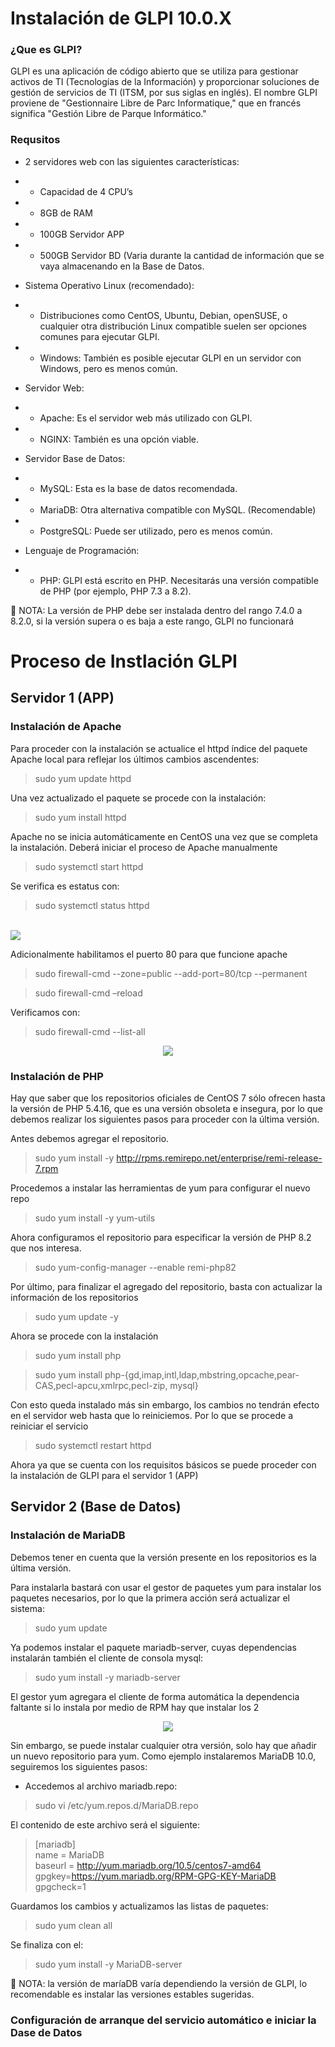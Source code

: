 # Instalación de GLPI 10.0.X
### ¿Que es GLPI?
GLPI es una aplicación de código abierto que se utiliza para gestionar activos de TI (Tecnologías de la Información) y proporcionar soluciones de gestión de servicios de TI (ITSM, por sus siglas en inglés). El nombre GLPI proviene de "Gestionnaire Libre de Parc Informatique," que en francés significa "Gestión Libre de Parque Informático."


### Requsitos
- 2 servidores web con las siguientes características:
- - Capacidad de 4 CPU’s
- - 8GB de RAM
- - 100GB Servidor APP
- - 500GB Servidor BD (Varia durante la cantidad de información que se vaya almacenando en la Base de Datos.

- Sistema Operativo Linux (recomendado): 
- - Distribuciones como CentOS, Ubuntu, Debian, openSUSE, o cualquier otra distribución Linux compatible suelen ser opciones comunes para ejecutar GLPI.
- - Windows: También es posible ejecutar GLPI en un servidor con Windows, pero es menos común.

- Servidor Web:
- - Apache: Es el servidor web más utilizado con GLPI.
- - NGINX: También es una opción viable.

- Servidor Base de Datos:
- - MySQL: Esta es la base de datos recomendada.
- - MariaDB: Otra alternativa compatible con MySQL. (Recomendable)
- - PostgreSQL: Puede ser utilizado, pero es menos común.

- Lenguaje de Programación:
- - PHP: GLPI está escrito en PHP. Necesitarás una versión compatible de PHP (por ejemplo, PHP 7.3 a 8.2).


🚨 NOTA: La versión de PHP debe ser instalada dentro del rango 7.4.0 a 8.2.0, si la versión supera o es baja a este rango, GLPI no funcionará

# Proceso de Instlación GLPI

## Servidor 1 (APP)
### Instalación de Apache
 Para proceder con la instalación se actualice el httpd índice del paquete Apache local para reflejar los últimos cambios ascendentes:

> sudo yum update httpd

Una vez actualizado el paquete se procede con la instalación:

> sudo yum install httpd

Apache no se inicia automáticamente en CentOS una vez que se completa la instalación. Deberá iniciar el proceso de Apache manualmente

> sudo systemctl start httpd

Se verifica es estatus con:

> sudo systemctl status httpd

<br>

<img src="img/1.PNG" width="">

Adicionalmente habilitamos el puerto 80 para que funcione apache

>sudo firewall-cmd --zone=public --add-port=80/tcp --permanent

>sudo firewall-cmd –reload

Verificamos con:

>sudo firewall-cmd --list-all

<div align="center">
<img src="img/2.PNG">
</div>

### Instalación de PHP

Hay que saber que los repositorios oficiales de CentOS 7 sólo ofrecen hasta la versión de PHP 5.4.16, que es una versión obsoleta e insegura, por lo que debemos realizar los siguientes pasos para proceder con la última versión.

Antes debemos agregar el repositorio.

> sudo yum install -y http://rpms.remirepo.net/enterprise/remi-release-7.rpm

Procedemos a instalar las herramientas de yum para configurar el nuevo repo

>sudo yum install -y yum-utils

Ahora configuramos el repositorio para especificar la versión de PHP 8.2 que nos interesa. 

>sudo yum-config-manager --enable remi-php82

Por último, para finalizar el agregado del repositorio, basta con actualizar la información de los repositorios

>sudo yum update -y

Ahora se procede con la instalación 

>sudo yum install php

>sudo yum install php-{gd,imap,intl,ldap,mbstring,opcache,pear-CAS,pecl-apcu,xmlrpc,pecl-zip, mysql}

Con esto queda instalado más sin embargo, los cambios no tendrán efecto en el servidor web hasta que lo reiniciemos. Por lo que se procede a reiniciar el servicio

>sudo systemctl restart httpd

Ahora ya que se cuenta con los requisitos básicos se puede proceder con la instalación de GLPI para el servidor 1 (APP)

## Servidor 2 (Base de Datos)
### Instalación de MariaDB
Debemos tener en cuenta que la versión presente en los repositorios es la última versión.

Para instalarla bastará con usar el gestor de paquetes yum para instalar los paquetes necesarios, por lo que la primera acción será actualizar el sistema:

>sudo yum update

Ya podemos instalar el paquete mariadb-server, cuyas dependencias instalarán también el cliente de consola mysql:

>sudo yum install -y mariadb-server

El gestor yum agregara el cliente de forma automática la dependencia faltante si lo instala por medio de RPM hay que instalar los 2

<div align="center">
<img src="img/3.PNG">
</div>

Sin embargo, se puede instalar cualquier otra versión, solo hay que añadir un nuevo repositorio para yum. Como ejemplo instalaremos MariaDB 10.0, seguiremos los siguientes pasos:

- Accedemos al archivo mariadb.repo:

> sudo vi /etc/yum.repos.d/MariaDB.repo

El contenido de este archivo será el siguiente:

>[mariadb]
<br>name = MariaDB
<br>baseurl = http://yum.mariadb.org/10.5/centos7-amd64
gpgkey=https://yum.mariadb.org/RPM-GPG-KEY-MariaDB
gpgcheck=1

Guardamos los cambios y actualizamos las listas de paquetes:

> sudo yum clean all

Se finaliza con el:

>sudo yum install -y MariaDB-server

🚨 NOTA: la versión de maríaDB varía dependiendo la versión de GLPI, lo recomendable es instalar las versiones estables sugeridas.

### Configuración de arranque del servicio automático e iniciar la Dase de Datos

